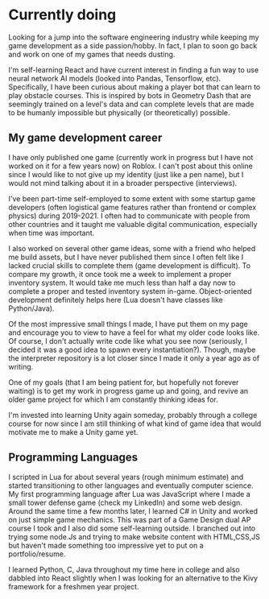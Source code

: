 # Currently doing
Looking for a jump into the software engineering industry while keeping my game development as a side passion/hobby. In fact, I plan to soon go back and work on one of my games that needs dusting.

I'm self-learning React and have current interest in finding a fun way to use neural network AI models (looked into Pandas, Tensorflow, etc). Specifically, I have been curious about making a player bot that can learn to play obstacle courses. This is inspired by bots in Geometry Dash that are seemingly trained on a level's data and can complete levels that are made to be humanly impossible but physically (or theoretically) possible.

## My game development career
I have only published one game (currently work in progress but I have not worked on it for a few years now) on Roblox. I can't post about this online since I would like to not give up my identity (just like a pen name), but I would not mind talking about it in a broader perspective (interviews).

I've been part-time self-employed to some extent with some startup game developers (often logistical game features rather than frontend or complex physics) during 2019-2021. I often had to communicate with people from other countries and it taught me valuable digital communication, especially when time was important.

I also worked on several other game ideas, some with a friend who helped me build assets, but I have never published them since I often felt like I lacked crucial skills to complete them (game development is difficult). To compare my growth, it once took me a week to implement a proper inventory system. It would take me much less than half a day now to complete a proper and tested inventory system in-game. Object-oriented development definitely helps here (Lua doesn't have classes like Python/Java).

Of the most impressive small things I made, I have put them on my page and encourage you to view to have a feel for what my older code looks like. Of course, I don't actually write code like what you see now (seriously, I decided it was a good idea to spawn every instantiation?). Though, maybe the interpreter repository is a lot closer since I made it only a year ago as of writing.

One of my goals (that I am being patient for, but hopefully not forever waiting) is to get my work in progress game up and going, and revive an older game project for which I am constantly thinking ideas for.

I'm invested into learning Unity again someday, probably through a college course for now since I am still thinking of what kind of game idea that would motivate me to make a Unity game yet.

## Programming Languages
I scripted in Lua for about several years (rough minimum estimate) and started transitioning to other languages and eventually computer science.
My first programming language after Lua was JavaScript where I made a small tower defense game (check my LinkedIn) and some web design.
Around the same time a few months later, I learned C# in Unity and worked on just simple game mechanics. This was part of a Game Design dual AP course I took and I also did some self-learning outside.
I branched out into trying some node.Js and trying to make website content with HTML,CSS,JS but haven't made something too impressive yet to put on a portfolio/resume.

I learned Python, C, Java throughout my time here in college and also dabbled into React slightly when I was looking for an alternative to the Kivy framework for a freshmen year project.
